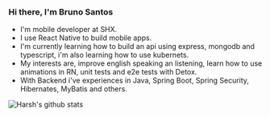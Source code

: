 ### Hi there, I'm Bruno Santos

- I'm mobile developer at SHX.
- I use React Native to build mobile apps.
- I'm currently learning how to build an api using express, mongodb and typescript, i'm also learning how to use kubernets.
- My interests are, improve english speaking an listening, learn how to use animations in RN, unit tests and e2e tests with Detox.
- With Backend i've experiences in Java, Spring Boot, Spring Security, Hibernates, MyBatis and others.


![Harsh's github stats](https://github-readme-stats.vercel.app/api?username=brunojs02&show_icons=true)
